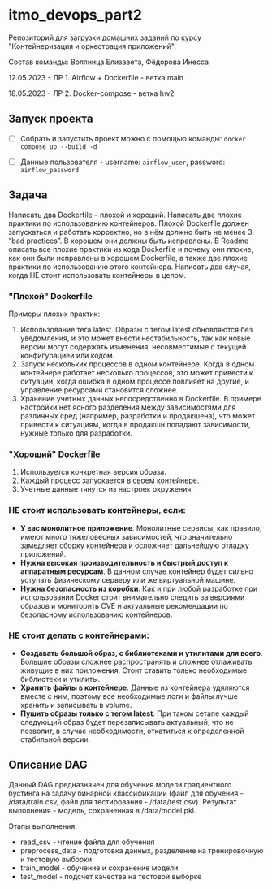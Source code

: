 # itmo_devops_part2
Репозиторий для загрузки домашних заданий по курсу "Контейнеризация и оркестрация приложений". 

Состав команды: Воляница Елизавета, Фёдорова Инесса

12.05.2023 - ЛР 1. Airflow + Dockerfile - ветка main

18.05.2023 - ЛР 2. Docker-compose - ветка hw2

## Запуск проекта

- [ ] Собрать и запустить проект можно с помощью команды: `docker compose up --build -d`
- [ ] Данные пользователя - username: `airflow_user`, password: `airflow_password`


## Задача
Написать два Dockerfile – плохой и хороший. Написать две плохие практики по использованию контейнеров. 
Плохой Dockerfile должен запускаться и работать корректно, но в нём должно быть не менее 3 “bad practices”. В хорошем они должны быть исправлены. В Readme описать все плохие практики из кода Dockerfile и почему они плохие, как они были исправлены в хорошем Dockerfile, а также две плохие практики по использованию этого контейнера. Написать два случая, когда НЕ стоит использовать контейнеры в целом.

### "Плохой" Dockerfile

Примеры плохих практик:

1. Использование тега latest. Образы с тегом latest обновляются без уведомления, и это может внести нестабильность, так как новые версии могут содержать изменения, несовместимые с текущей конфигурацией или кодом. 
2. Запуск нескольких процессов в одном контейнере. Когда в одном контейнере работает несколько процессов, это может привести к ситуации, когда ошибка в одном процессе повлияет на другие, и управление ресурсами становится сложнее.
3. Хранение учетных данных непосредственно в Dockerfile. В примере настройки нет ясного разделения между зависимостями для различных сред (например, разработки и продакшена), что может привести к ситуациям, когда в продакшн попадают зависимости, нужные только для разработки.

### "Хороший" Dockerfile

1. Используется конкретная версия образа.
2. Каждый процесс запускается в своем контейнере.
3. Учетные данные тянутся из настроек окружения.

### НЕ стоит использовать контейнеры, если:

- **У вас монолитное приложение**. Монолитные сервисы, как правило, имеют много тяжеловесных зависимостей, что значительно замедляет сборку контейнера и осложняет дальнейшую отладку приложений.
- **Нужна высокая производительность и быстрый доступ к аппаратным ресурсам**. В данном случае контейнер будет сильно уступать физическому серверу или же виртуальной машине.
- **Нужна безопасность из коробки**. Как и при любой разработке при использовании Docker стоит внимательно следить за версиями образов и мониторить CVE и актуальные рекомендации по безопасному использованию контейнеров.

### НЕ стоит делать с контейнерами:
- **Создавать большой образ, с библиотеками и утилитами для всего**. Большие образы сложнее распространять и сложнее отлаживать живущие в них приложения. Стоит ставить только необходимые библиотеки и утилиты.
- **Хранить файлы в контейнере**. Данные из контейнера удяляются вместе с ним, поэтому все необходимые логи и файлы лучше хранить и записывать в volume.
- **Пушить образы только с тегом latest**. При таком сетапе каждый следующий образ будет перезаписывать актуальный, что не позволит, в случае необходимости, откатиться к определенной стабильной версии. 

## Описание DAG

Данный DAG предназначен для обучения модели градиентного бустинга на задачу бинарной классификации (файл для обучения - /data/train.csv, файл для тестирования - /data/test.csv). Результат выполнения - модель, сохраненная в /data/model.pkl.

Этапы выполнения:
- read_csv - чтение файла для обучения
- preprocess_data - подготовка данных, разделение на тренировочную и тестовую выборки
- train_model - обучение и сохранение модели
- test_model - подсчет качества на тестовой выборке 


